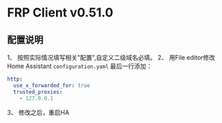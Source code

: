 # FRP Client v0.51.0

## 配置说明


1、 按照实际情况填写相关"配置",自定义二级域名必填。
2、 用File editor修改Home Assistant `configuration.yaml` 最后一行添加：

```yaml
http:
  use_x_forwarded_for: true
  trusted_proxies:
    - 127.0.0.1
```
3、 修改之后，重启HA